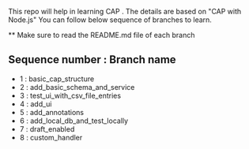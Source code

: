 This repo will help in learning CAP . The details are based on "CAP with Node.js" 
You can follow below sequence of branches to learn.

** Make sure to read the README.md file of each branch 

Sequence number : Branch name
------------------------------
* 1 : basic_cap_structure
* 2 : add_basic_schema_and_service
* 3 : test_ui_with_csv_file_entries
* 4 : add_ui
* 5 : add_annotations
* 6 : add_local_db_and_test_locally
* 7 : draft_enabled
* 8 : custom_handler
